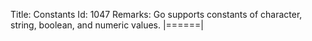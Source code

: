 Title: Constants
Id: 1047
Remarks:
Go supports constants of character, string, boolean, and numeric values.
|======|
